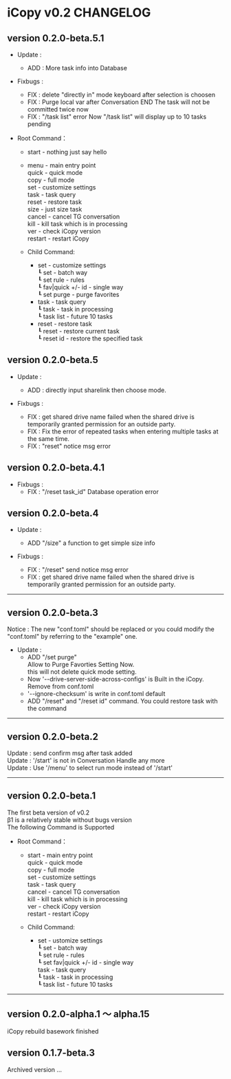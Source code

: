 # iCopy v0.2 CHANGELOG

## version 0.2.0-beta.5.1

+ Update :
  + ADD : More task info into Database  

+ Fixbugs :
  + FIX : delete "directly in" mode keyboard after selection is choosen
  + FIX : Purge local var after Conversation END
  The task will not be committed twice now
  + FIX : "/task list" error
  Now "/task list" will display up to 10 tasks pending

+ Root Command：

  + start - nothing just say hello  
  + menu - main entry point  
quick - quick mode  
copy - full mode  
set - customize settings  
task - task query  
reset - restore task  
size - just size task  
cancel - cancel TG conversation  
kill - kill task which is in processing  
ver - check iCopy version  
restart - restart iCopy  

  + Child Command:

    + set - customize settings  
    ┖ set - batch way  
    ┖ set rule - rules  
    ┖ fav|quick +/- id - single way  
    ┖ set purge - purge favorites
    + task - task query  
    ┖ task - task in processing  
    ┖ task list - future 10 tasks  
    + reset - restore task  
    ┖ reset - restore current task  
    ┖ reset id  - restore the specified task  

## version 0.2.0-beta.5

+ Update :  
  + ADD : directly input sharelink then choose mode.

+ Fixbugs :
  + FIX : get shared drive name failed when the shared drive is temporarily granted permission for an outside party.
  + FIX : Fix the error of repeated tasks when entering multiple tasks at the same time.  
  + FIX : "reset" notice msg error
  
## version 0.2.0-beta.4.1  

+ Fixbugs :  
  + FIX : "/reset task_id" Database operation error

## version 0.2.0-beta.4  

+ Update :  
  + ADD "/size" a function to get simple size info  
  
+ Fixbugs :  
  + FIX : "/reset" send notice msg error
  + FIX : get shared drive name failed when the shared drive is temporarily granted permission for an outside party.  

***

## version 0.2.0-beta.3  

Notice : The new "conf.toml" should be replaced or you could modify the "conf.toml" by referring to the "example" one.  

+ Update :
  + ADD "/set purge"  
  Allow to Purge Favorties Setting Now.  
  this will not delete quick mode setting.
  + Now '--drive-server-side-across-configs' is Built in the iCopy. Remove from conf.toml  
  + '--ignore-checksum' is write in conf.toml default
  + ADD "/reset" and "/reset id" command.
  You could restore task with the command

***

## version 0.2.0-beta.2  

  Update : send confirm msg after task added  
  Update : '/start' is not in Conversation Handle any more  
  Update : Use '/menu' to select run mode instead of '/start'  

***

## version 0.2.0-beta.1  

The first beta version of v0.2  
β1 is a relatively stable without bugs version  
The following Command is Supported  

+ Root Command：

  + start - main entry point  
quick - quick mode  
copy - full mode  
set - customize settings  
task - task query  
cancel - cancel TG conversation  
kill - kill task which is in processing  
ver - check iCopy version  
restart - restart iCopy  

  + Child Command:

    + set - ustomize settings  
    ┖ set - batch way  
    ┖ set rule - rules  
    ┖ set fav|quick +/- id - single way  
task - task query  
    ┖ task - task in processing  
    ┖ task list - future 10 tasks  

***

## version 0.2.0-alpha.1 ～ alpha.15  

iCopy rebuild basework finished

## version 0.1.7-beta.3

Archived version
...

